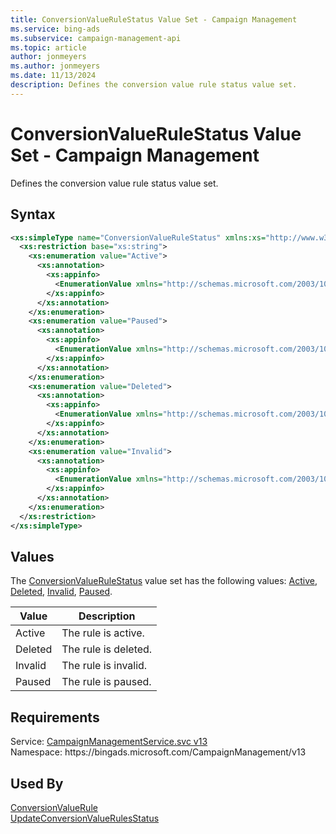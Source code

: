 ```yaml
---
title: ConversionValueRuleStatus Value Set - Campaign Management
ms.service: bing-ads
ms.subservice: campaign-management-api
ms.topic: article
author: jonmeyers
ms.author: jonmeyers
ms.date: 11/13/2024
description: Defines the conversion value rule status value set.
---
```

# ConversionValueRuleStatus Value Set - Campaign Management
Defines the conversion value rule status value set.

## Syntax
```xml
<xs:simpleType name="ConversionValueRuleStatus" xmlns:xs="http://www.w3.org/2001/XMLSchema">
  <xs:restriction base="xs:string">
    <xs:enumeration value="Active">
      <xs:annotation>
        <xs:appinfo>
          <EnumerationValue xmlns="http://schemas.microsoft.com/2003/10/Serialization/">1</EnumerationValue>
        </xs:appinfo>
      </xs:annotation>
    </xs:enumeration>
    <xs:enumeration value="Paused">
      <xs:annotation>
        <xs:appinfo>
          <EnumerationValue xmlns="http://schemas.microsoft.com/2003/10/Serialization/">2</EnumerationValue>
        </xs:appinfo>
      </xs:annotation>
    </xs:enumeration>
    <xs:enumeration value="Deleted">
      <xs:annotation>
        <xs:appinfo>
          <EnumerationValue xmlns="http://schemas.microsoft.com/2003/10/Serialization/">3</EnumerationValue>
        </xs:appinfo>
      </xs:annotation>
    </xs:enumeration>
    <xs:enumeration value="Invalid">
      <xs:annotation>
        <xs:appinfo>
          <EnumerationValue xmlns="http://schemas.microsoft.com/2003/10/Serialization/">4</EnumerationValue>
        </xs:appinfo>
      </xs:annotation>
    </xs:enumeration>
  </xs:restriction>
</xs:simpleType>
```

## <a name="values"></a>Values

The [ConversionValueRuleStatus](conversionvaluerulestatus.md) value set has the following values: [Active](#active), [Deleted](#deleted), [Invalid](#invalid), [Paused](#paused).

|Value|Description|
|-----------|---------------|
|<a name="active"></a>Active|The rule is active.|
|<a name="deleted"></a>Deleted|The rule is deleted.|
|<a name="invalid"></a>Invalid|The rule is invalid.|
|<a name="paused"></a>Paused|The rule is paused.|

## Requirements
Service: [CampaignManagementService.svc v13](https://campaign.api.bingads.microsoft.com/Api/Advertiser/CampaignManagement/v13/CampaignManagementService.svc)  
Namespace: https\://bingads.microsoft.com/CampaignManagement/v13  

## Used By
[ConversionValueRule](conversionvaluerule.md)  
[UpdateConversionValueRulesStatus](updateconversionvaluerulesstatus.md)  

